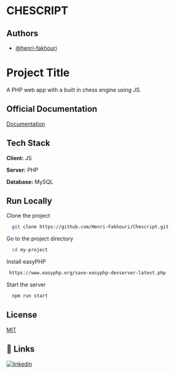 # CHESCRIPT


## Authors

- [@henri-fakhouri](https://www.github.com/henri-fakhouri)


# Project Title

A PHP web app with a built in chess engine using JS.

## Official Documentation

[Documentation](https://drive.google.com/file/d/1pXqO534IcbnD8zMNj1FCW11706mCzBwT/view?usp=sharing)


## Tech Stack

**Client:** JS

**Server:** PHP

**Database:** MySQL


## Run Locally

Clone the project

```bash
  git clone https://github.com/Henri-Fakhouri/Chescript.git
```

Go to the project directory

```bash
  cd my-project
```

Install easyPHP

```bash
 https://www.easyphp.org/save-easyphp-devserver-latest.php
```

Start the server

```bash
  npm run start
```


## License

[MIT](https://choosealicense.com/licenses/mit/)


## 🔗 Links

[![linkedin](https://img.shields.io/badge/linkedin-0A66C2?style=for-the-badge&logo=linkedin&logoColor=white)](https://www.linkedin.com/in/henri-fakhouri/)


